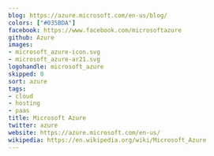 ```yaml
---
blog: https://azure.microsoft.com/en-us/blog/
colors: ["#035BDA"]
facebook: https://www.facebook.com/microsoftazure
github: Azure
images:
- microsoft_azure-icon.svg
- microsoft_azure-ar21.svg
logohandle: microsoft_azure
skipped: 0
sort: azure
tags:
- cloud
- hosting
- paas
title: Microsoft Azure
twitter: azure
website: https://azure.microsoft.com/en-us/
wikipedia: https://en.wikipedia.org/wiki/Microsoft_Azure
---
```


